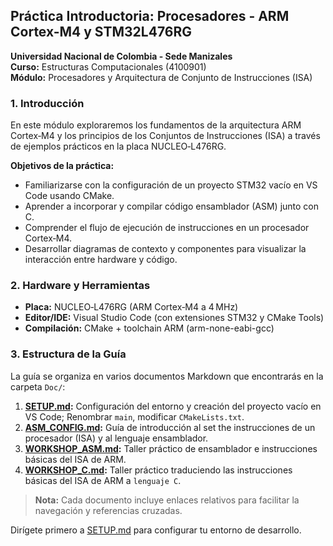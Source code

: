 ## Práctica Introductoria: Procesadores - ARM Cortex-M4 y STM32L476RG

**Universidad Nacional de Colombia - Sede Manizales**  
**Curso:** Estructuras Computacionales (4100901)  
**Módulo:** Procesadores y Arquitectura de Conjunto de Instrucciones (ISA)

### 1. Introducción

En este módulo exploraremos los fundamentos de la arquitectura ARM Cortex‑M4 y los principios de los Conjuntos de Instrucciones (ISA) a través de ejemplos prácticos en la placa NUCLEO‑L476RG.

**Objetivos de la práctica:**
- Familiarizarse con la configuración de un proyecto STM32 vacío en VS Code usando CMake.  
- Aprender a incorporar y compilar código ensamblador (ASM) junto con C.  
- Comprender el flujo de ejecución de instrucciones en un procesador Cortex‑M4.  
- Desarrollar diagramas de contexto y componentes para visualizar la interacción entre hardware y código.

### 2. Hardware y Herramientas

- **Placa:** NUCLEO‑L476RG (ARM Cortex‑M4 a 4 MHz)  
- **Editor/IDE:** Visual Studio Code (con extensiones STM32 y CMake Tools)  
- **Compilación:** CMake + toolchain ARM (arm-none-eabi-gcc)  

### 3. Estructura de la Guía

La guía se organiza en varios documentos Markdown que encontrarás en la carpeta `Doc/`:

1. **[SETUP.md](Doc/1_SETUP.md):** Configuración del entorno y creación del proyecto vacío en VS Code; Renombrar `main`, modificar `CMakeLists.txt`.
2. **[ASM_CONFIG.md](Doc/2_ASM_CONFIG.md):** Guía de introducción al set the instrucciones de un procesador (ISA) y al lenguaje ensamblador.
3. **[WORKSHOP_ASM.md](Doc/3_WORKSHOP_ASM.md):** Taller práctico de ensamblador e instrucciones básicas del ISA de ARM.
3. **[WORKSHOP_C.md](Doc/4_WORKSHOP_C.md):** Taller práctico traduciendo las instrucciones básicas del ISA de ARM a `lenguaje C`.

> **Nota:** Cada documento incluye enlaces relativos para facilitar la navegación y referencias cruzadas.

Dirígete primero a [SETUP.md](Doc/1_SETUP.md) para configurar tu entorno de desarrollo.

